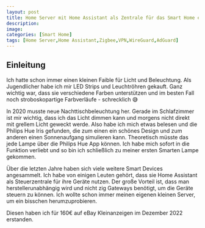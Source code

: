 ```yaml
---
layout: post
title: Home Server mit Home Assistant als Zentrale für das Smart Home einrichten
description:
image:
categories: [Smart Home]
tags: [Home Server,Home Assistant,Zigbee,VPN,WireGuard,AdGuard]
---
```


## Einleitung
Ich hatte schon immer einen kleinen Faible für Licht und Beleuchtung. Als Jugendlicher habe ich mir LED Strips und Leuchtröhren gekauft. Ganz wichtig war, dass sie verschiedene Farben unterstützen und im besten Fall noch stroboskopartige Farbverläufe - schrecklich :sweat_smile:

In 2020 musste neue Nachttischbeleuchtung her. Gerade im Schlafzimmer ist mir wichtig, dass ich das Licht dimmen kann und morgens nicht direkt mit grellem Licht geweckt werde. Also habe ich mich etwas belesen und die Philips Hue Iris gefunden, die zum einen ein schönes Design und zum anderen einen Sonnenaufgang simulieren kann. Theoretisch müsste das jede Lampe über die Philips Hue App können. Ich habe mich sofort in die Funktion verliebt und so bin ich schließlich zu meiner ersten Smarten Lampe gekommen.

Über die letzten Jahre haben sich viele weitere Smart Devices angesammelt. Ich habe von einigen Leuten gehört, dass sie Home Assistant als Steuerzentrale für ihre Geräte nutzen. Der große Vorteil ist, dass man herstellerunabhängig wird und nicht zig Gateways benötigt, um die Geräte steuern zu können. Ich wollte schon immer meinen eigenen kleinen Server, um ein bisschen herumzuprobieren.

Diesen haben ich für 160€ auf eBay Kleinanzeigen im Dezember 2022 erstanden.